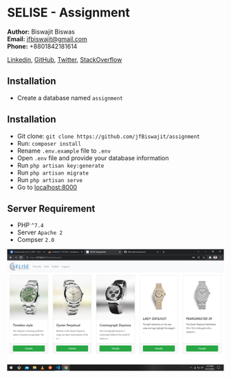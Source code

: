 # SELISE - Assignment

**Author:** Biswajit Biswas\
**Email:** jfbiswajit@gmail.com\
**Phone:** +8801842181614

[Linkedin](https://www.linkedin.com/in/jfbiswajit), [GitHub](https://github.com/jfBiswajit), [Twitter](https://twitter.com/jfBiswajit), [StackOverflow](https://stackoverflow.com/users/11703105/biswajit-biswas) 

## Installation
- Create a database named `assignment`

## Installation
- Git clone: `git clone https://github.com/jfBiswajit/assignment`
- Run: `composer install`
- Rename `.env.example` file to `.env`
- Open `.env` file and provide your database information
- Run  `php artisan key:generate`
- Run  `php artisan migrate`
- Run  `php artisan serve`
- Go to  [localhost:8000](http://localhost:8000/)

## Server Requirement
- PHP `^7.4`
- Server `Apache 2`
- Compser `2.0`


![Indexl](screenshorts/home.png?raw=true 'Home Page')
